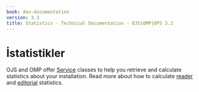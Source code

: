 ```yaml
---
book: dev-documentation
version: 3.3
title: Statistics - Technical Documentation - OJS|OMP|OPS 3.3
---
```


# İstatistikler

OJS and OMP offer [Service](architecture-services.md) classes to help you retrieve and calculate statistics about your installation. Read more about how to calculate [reader](statistics-reader) and [editorial](statistics-editorial) statistics.